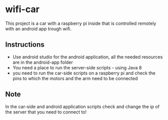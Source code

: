 # wifi-car

This project is a car with a raspberry pi inside that is controlled remotely with an android app trough wifi.

## Instructions 

* Use android studio for the android application, all the needed resources are in the android-app folder
* You need a place to run the server-side scripts - using Java 8
* you need to run the car-side scripts on a raspberry pi and check the pins to which the motors and the arm need to be connected

## Note 

In the car-side and android application scripts check and change the ip of the server that you need to connect to!
